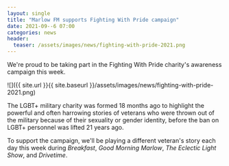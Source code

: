```yaml
---
layout: single
title: "Marlow FM supports Fighting With Pride campaign"
date: 2021-09--6 07:00
categories: news
header:
  teaser: /assets/images/news/fighting-with-pride-2021.png
---
```

We're proud to be taking part in the Fighting With Pride charity's awareness campaign this week. 

![]({{ site.url }}{{ site.baseurl }}/assets/images/news/fighting-with-pride-2021.png)

The LGBT+ military charity was formed 18 months ago to highlight the powerful and often harrowing stories of veterans who were thrown out of the military because of their sexuality or gender identity, before the ban on LGBT+ personnel was lifted 21 years ago. 

To support the campaign, we'll be playing a different veteran's story 
each day this week during *Breakfast*, *Good Morning Marlow*, *The Eclectic Light Show*, and *Drivetime*. 